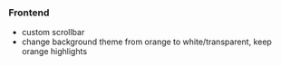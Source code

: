 ### Frontend
- custom scrollbar 
- change background theme from orange to white/transparent, keep orange highlights